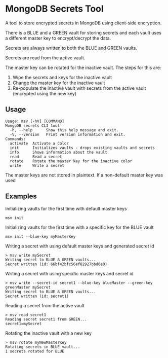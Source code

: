 # MongoDB Secrets Tool

A tool to store encrypted secrets in MongoDB using client-side encryption.

There is a BLUE and a GREEN vault for storing secrets and each vault uses a different master key to encrypt/decrypt the data.

Secrets are always written to both the BLUE and GREEN vaults.

Secrets are read from the active vault.

The master key can be rotated for the inactive vault. The steps for this are:
1. Wipe the secrets and keys for the inactive vault
2. Change the master key for the inactive vault
3. Re-populate the inactive vault with secrets from the active vault (encrypted using the new key) 

## Usage

```
Usage: msv [-hV] [COMMAND]
MongoDB secrets CLI tool
  -h, --help      Show this help message and exit.
  -V, --version   Print version information and exit.
Commands:
  activate  Activate a Color
  init      Initializes vaults - drops existing vaults and secrets
  info      Shows information about the vault
  read      Read a secret
  rotate    Rotate the master key for the inactive color
  write     Write a secret
```
The master keys are not stored in plaintext. If a non-default master key was used



## Examples

Initializing vaults for the first time with default master keys

```
msv init
```

Initializing vaults for the first time with a specific key for the BLUE vault

```
msv init --blue-key myMasterKey
```

Writing a secret with using default master keys and generated secret id

```
> msv write mySecret
Writing secret to BLUE & GREEN vaults...
Secret written (id: 66bf42bfc56ef02927bbd6e0)
```

Writing a secret with using specific master keys and secret id

```
> msv write --secret-id secret1 --blue-key blueMaster --green-key greenMaster mySecret
Writing secret to BLUE & GREEN vaults...
Secret written (id: secret1)
```

Reading a secret from the active vault

```
> msv read secret1
Reading secret secret1 from GREEN...
secret1=mySecret
```

Rotating the inactive vault with a new key

```
> msv rotate myNewMasterKey
Rotating secrets in BLUE vault...
1 secrets rotated for BLUE
```